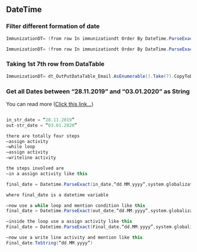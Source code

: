 ## DateTime


### Filter different formation of date

```scala
ImmunizationDT= (from row In immunizationdt Order By DateTime.ParseExact(row(0).ToString, "MM/dd/yyyy", System.Globalization.CultureInfo.InvariantCulture) Ascending Select row).CopyToDataTable
```

```scala
ImmunizationDT= (from row In immunizationdt Order By DateTime.ParseExact(row(0).ToString, "M/d/yyyy", System.Globalization.CultureInfo.InvariantCulture) Ascending Select row).CopyToDataTable
```

### Taking 1st 7th row from DataTable
```scala
ImmunizationDT= dt_OutPutDataTable_Email.AsEnumerable().Take(7).CopyToDataTable
```
### Get all Dates between “28.11.2019” and “03.01.2020” as String
You can read more ([Click this link...]([https://github.com/rpa92/uipath/blob/main/README.md](https://forum.uipath.com/t/get-all-dates-between-28-11-2019-and-03-01-2020-as-string/143774/4)))

```scala

in_str_date = “28.11.2019”
out-str_date = “03.01.2020”

there are totally four steps
–assign activity
–while loop
–assign activity
–writeline activity

the steps involved are
–in a assign activity like this

final_date = Datetime.ParseExact(in_date,“dd.MM.yyyy”,system.globalization.cultureinfo.invariantculture)

where final_date is a datetime variable

–now use a while loop and mention condition like this
final_date > Datetime.ParseExact(out_date,“dd.MM.yyyy”,system.globalization.cultureinfo.invariantculture)

–inside the loop use a assign activity like this
Final_date = Datetime.ParseExact(Final_date,“dd.MM.yyyy”,system.globalization.cultureinfo.invariantculture).AddDays(1)

–now use a write line activity and mention like this
Final_date.ToString(“dd.MM.yyyy”)
```

